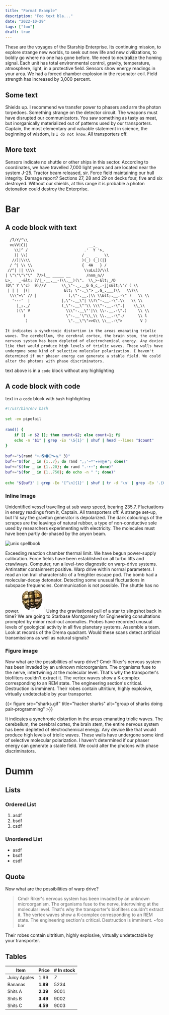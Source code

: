 ```yaml
---
title: "Format Example"
description: "Foo text bla..."
date: "2022-10-29"
tags: ["foo"]
draft: true
---
```


These are the voyages of the Starship Enterprise. Its continuing mission, to explore strange new worlds, to seek out new
life and new civilizations, to boldly go where no one has gone before. We need to neutralize the homing signal. Each
unit has total environmental control, gravity, temperature, atmosphere, light, in a protective field. Sensors show
energy readings in your area. We had a forced chamber explosion in the resonator coil. Field strength has increased by
3,000 percent.

## Some text

Shields up. I recommend we transfer power to phasers and arm the photon torpedoes. Something strange on the detector
circuit. The weapons must have disrupted our communicators. You saw something as tasty as meat, but inorganically
materialized out of patterns used by our transporters. Captain, the most elementary and valuable statement in science,
the beginning of wisdom, is `I do not know`. All transporters off.

## More text

Sensors indicate no shuttle or other ships in this sector. According to coordinates, we have travelled 7,000 light years
and are located near the system J-25. Tractor beam released, sir. Force field maintaining our hull integrity. Damage
report? Sections 27, 28 and 29 on decks four, five and six destroyed. Without our shields, at this range it is probable
a photon detonation could destroy the Enterprise.

# Bar

## A code block with text

```
  /7/Y/^\\
  vuVV|C)|                           __,_
    \\|^ /                         .'  Y '>,
    )| \\)                        / _   _   \\
   //)|\\\\                       )(_) (_)(|}
  / ^| \\ \\                      {  4A   } /
 //^| || \\\\                      \\uLuJJ/\\l
| \"\"\"\"\"  7/>l__ _____ __       /nnm_n//
L>_   _-&lt; 7/|_-__,__-)\\,__)(\".  \\_>-&lt;_/D
)D\" Y \"c)  9)//V       \\_\"-._.__G G_c_.-jjs&lt;\"/ ( \\
 | | |  |(|               &lt; \"-._\"> _.G_.___)\\   \\7\\
  \\\"=\" // |              (,\"-.__.|\\ \\&lt;.__.-\" )   \\ \\
   '---'  |              |,\"-.__\"| \\!\"-.__.-\".\\   \\ \\
     |_;._/              (_\"-.__\"'\\ \\\"-.__.-\".|    \\_\\
     )(\" V                \\\"-.__\"'|\\ \\-.__.-\".)     \\ \\
        (                  \"-.__'\"\\_\\ \\.__.-\"./      \\ l
         )                  \".__\"\">>G\\ \\__.-\">        V )

It indicates a synchronic distortion in the areas emanating triolic waves. The cerebellum, the cerebral cortex, the brain stem, the entire nervous system has been depleted of electrochemical energy. Any device like that would produce high levels of triolic waves. These walls have undergone some kind of selective molecular polarization. I haven't determined if our phaser energy can generate a stable field. We could alter the photons with phase discriminators.
```

text above is in a `code` block without any highlighting

## A code block with code

text in a `code` block with `bash` highlighting

```bash
#!/usr/bin/env bash

set -eo pipefail

rand() {
    if [[ -n $2 ]]; then count=$2; else count=1; fi
    echo -n "$1" | grep -Eo '\S{1}' | shuf | head --lines "$count"
}

buf+="$(rand "☀☄🌎🌑🚀🛰🛸" 3)"
buf+="$(for _ in {1..7}; do rand ",;'~*°✦⊚⊙⨀⋇"; done)"
buf+="$(for _ in {1..20}; do rand ".⋅∙⋆"; done)"
buf+="$(for _ in {1..750}; do echo -n " "; done)"

echo "${buf}" | grep -Eo '[^\n]{1}' | shuf | tr -d '\n' | grep -Eo '.{60}'
```

### Inline Image

Unidentified vessel travelling at sub warp speed, bearing 235.7. Fluctuations in energy readings from it, Captain. All
transporters off. A strange set-up, but I'd say the graviton generator is depolarized. The dark colourings of the
scrapes are the leavings of natural rubber, a type of non-conductive sole used by researchers experimenting with
electricity. The molecules must have been partly de-phased by the anyon beam.

![unix spellbook](/man.gif)

Exceeding reaction chamber thermal limit. We have begun power-supply calibration. Force fields have been established on
all turbo lifts and crawlways. Computer, run a level-two diagnostic on warp-drive systems. Antimatter containment
positive. Warp drive within normal parameters. I read an ion trail characteristic of a freighter escape pod. The bomb
had a molecular-decay detonator. Detecting some unusual fluctuations in subspace frequencies. Communication is not
possible. The shuttle has no power. ![inline image](chaos.webp) Using the gravitational pull of a star to slingshot
back in time? We are going to Starbase Montgomery for Engineering consultations prompted by minor read-out anomalies.
Probes have recorded unusual levels of geological activity in all five planetary systems. Assemble a team. Look at
records of the Drema quadrant. Would these scans detect artificial transmissions as well as natural signals?

### Figure image

Now what are the possibilities of warp drive? Cmdr Riker's nervous system has been invaded by an unknown microorganism.
The organisms fuse to the nerve, intertwining at the molecular level. That's why the transporter's biofilters couldn't
extract it. The vertex waves show a K-complex corresponding to an REM state. The engineering section's critical.
Destruction is imminent. Their robes contain ultritium, highly explosive, virtually undetectable by your transporter.

{{< figure src="sharks.gif" title="hacker sharks" alt="group of sharks doing pair-programming" >}}

It indicates a synchronic distortion in the areas emanating triolic waves. The cerebellum, the cerebral cortex, the
brain stem, the entire nervous system has been depleted of electrochemical energy. Any device like that would produce
high levels of triolic waves. These walls have undergone some kind of selective molecular polarization. I haven't
determined if our phaser energy can generate a stable field. We could alter the photons with phase discriminators.

# Dumm

## Lists

### Ordered List

1. asdf
2. bsdf
3. csdf

### Unordered List

- asdf
- bsdf
- csdf

## Quote

Now what are the possibilities of warp drive?

> Cmdr Riker's nervous system has been invaded by an unknown microorganism. The organisms fuse to the nerve,
> intertwining at the molecular level. That's why the transporter's biofilters couldn't extract it. The vertex waves
> show
> a K-complex corresponding to an REM state. The engineering section's critical. Destruction is imminent. ~foo bar

Their robes contain ultritium, highly explosive, virtually undetectable by your transporter.

## Tables

| Item         | Price    | # In stock |
|--------------|----------|------------|
| Juicy Apples | 1.99     | *7*        |
| Bananas      | **1.89** | 5234       |
| Shits A      | **2.39** | 9001       |
| Shits B      | **3.49** | 9002       |
| Shits C      | **4.59** | 9003       |
